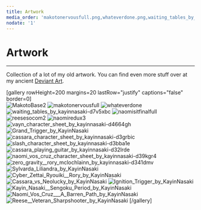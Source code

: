 ```yaml
---
title: Artwork
media_order: 'makotonervousfull.png,whateverdone.png,waiting_tables_by_kayinnasaki-d7v5xbc.png,naomisitfinalfull.png,reesesocom2.jpg,naomiredux3.png,vayn_character_sheet_by_kayinnasaki-d4664gh.png,Grand_Trigger_by_KayinNasaki.jpg,cassara_character_sheet_by_kayinnasaki-d3grbic.png,slash_character_sheet_by_kayinnasaki-d3bba1e.jpg,cassara_playing_guitar_by_kayinnasaki-d32lrde.jpg,naomi_vos_cruz_character_sheet_by_kayinnasaki-d39kgr4.jpg,zero_gravity__rory_mclochlainn_by_kayinnasaki-d341dmv.jpg,Sylvarda_Liliandra_by_KayinNasaki.jpg,Cyber_Zettai_Ryouiki__Rory_by_KayinNasaki.jpg,Cassara_vs_Neolucky_by_KayinNasaki.jpg,Ignition_Trigger_by_KayinNasaki.jpg,Kayin_Nasaki__Sengoku_Period_by_KayinNasaki.jpg,Naomi_Vos_Cruz___A_Barren_Path_by_KayinNasaki.png,Reese__Veteran_Sharpshooter_by_KayinNasaki.jpg'
nodate: '1'
---
```


# Artwork
<hr>

Collection of a lot of my old artwork. You can find even more stuff over at my ancient [Deviant Art](https://www.deviantart.com/kayinnasaki).

[gallery rowHeight=200 margins=20 lastRow="justify" captions="false" border=0]\
![MakotoBase2](MakotoBase2.gif "MakotoBase2.gif")
![makotonervousfull](makotonervousfull.png "makotonervousfull")
![whateverdone](whateverdone.png "whateverdone")
![waiting_tables_by_kayinnasaki-d7v5xbc](waiting_tables_by_kayinnasaki-d7v5xbc.png "waiting_tables_by_kayinnasaki-d7v5xbc")
![naomisitfinalfull](naomisitfinalfull.png "naomisitfinalfull")
![reesesocom2](reesesocom2.jpg "reesesocom2")
![naomiredux3](naomiredux3.png "naomiredux3")
![vayn_character_sheet_by_kayinnasaki-d4664gh](vayn_character_sheet_by_kayinnasaki-d4664gh.png "vayn_character_sheet_by_kayinnasaki-d4664gh")
![Grand_Trigger_by_KayinNasaki](Grand_Trigger_by_KayinNasaki.jpg "Grand_Trigger_by_KayinNasaki")
![cassara_character_sheet_by_kayinnasaki-d3grbic](cassara_character_sheet_by_kayinnasaki-d3grbic.png "cassara_character_sheet_by_kayinnasaki-d3grbic")
![slash_character_sheet_by_kayinnasaki-d3bba1e](slash_character_sheet_by_kayinnasaki-d3bba1e.jpg "slash_character_sheet_by_kayinnasaki-d3bba1e")
![cassara_playing_guitar_by_kayinnasaki-d32lrde](cassara_playing_guitar_by_kayinnasaki-d32lrde.jpg "cassara_playing_guitar_by_kayinnasaki-d32lrde")
![naomi_vos_cruz_character_sheet_by_kayinnasaki-d39kgr4](naomi_vos_cruz_character_sheet_by_kayinnasaki-d39kgr4.jpg "naomi_vos_cruz_character_sheet_by_kayinnasaki-d39kgr4")
![zero_gravity__rory_mclochlainn_by_kayinnasaki-d341dmv](zero_gravity__rory_mclochlainn_by_kayinnasaki-d341dmv.jpg "zero_gravity__rory_mclochlainn_by_kayinnasaki-d341dmv")
![Sylvarda_Liliandra_by_KayinNasaki](Sylvarda_Liliandra_by_KayinNasaki.jpg "Sylvarda_Liliandra_by_KayinNasaki")
![Cyber_Zettai_Ryouiki__Rory_by_KayinNasaki](Cyber_Zettai_Ryouiki__Rory_by_KayinNasaki.jpg "Cyber_Zettai_Ryouiki__Rory_by_KayinNasaki")
![Cassara_vs_Neolucky_by_KayinNasaki](Cassara_vs_Neolucky_by_KayinNasaki.jpg "Cassara_vs_Neolucky_by_KayinNasaki")
![Ignition_Trigger_by_KayinNasaki](Ignition_Trigger_by_KayinNasaki.jpg "Ignition_Trigger_by_KayinNasaki")
![Kayin_Nasaki__Sengoku_Period_by_KayinNasaki](Kayin_Nasaki__Sengoku_Period_by_KayinNasaki.jpg "Kayin_Nasaki__Sengoku_Period_by_KayinNasaki")
![Naomi_Vos_Cruz___A_Barren_Path_by_KayinNasaki](Naomi_Vos_Cruz___A_Barren_Path_by_KayinNasaki.png "Naomi_Vos_Cruz___A_Barren_Path_by_KayinNasaki")
![Reese__Veteran_Sharpshooter_by_KayinNasaki](Reese__Veteran_Sharpshooter_by_KayinNasaki.jpg "Reese__Veteran_Sharpshooter_by_KayinNasaki")
[/gallery]